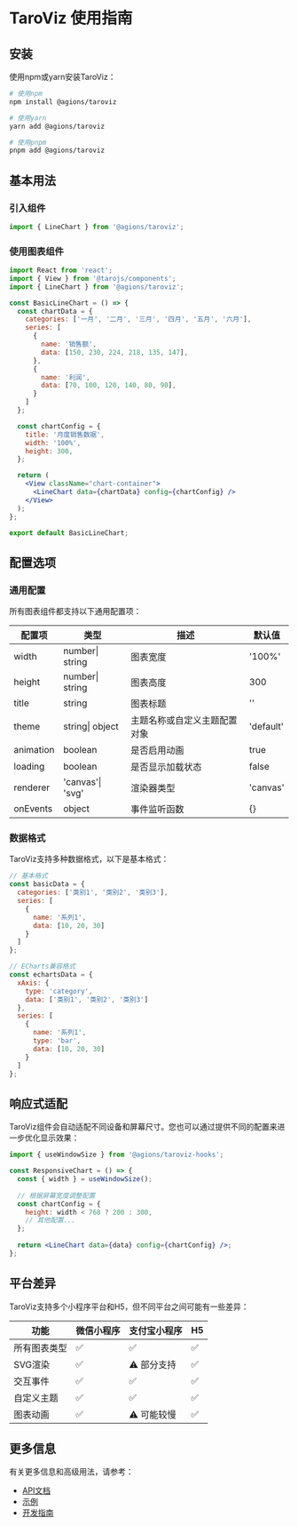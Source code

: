 # TaroViz 使用指南

## 安装

使用npm或yarn安装TaroViz：

```bash
# 使用npm
npm install @agions/taroviz

# 使用yarn
yarn add @agions/taroviz

# 使用pnpm
pnpm add @agions/taroviz
```

## 基本用法

### 引入组件

```jsx
import { LineChart } from '@agions/taroviz';
```

### 使用图表组件

```jsx
import React from 'react';
import { View } from '@tarojs/components';
import { LineChart } from '@agions/taroviz';

const BasicLineChart = () => {
  const chartData = {
    categories: ['一月', '二月', '三月', '四月', '五月', '六月'],
    series: [
      {
        name: '销售额',
        data: [150, 230, 224, 218, 135, 147],
      },
      {
        name: '利润',
        data: [70, 100, 120, 140, 80, 90],
      }
    ]
  };

  const chartConfig = {
    title: '月度销售数据',
    width: '100%',
    height: 300,
  };

  return (
    <View className="chart-container">
      <LineChart data={chartData} config={chartConfig} />
    </View>
  );
};

export default BasicLineChart;
```

## 配置选项

### 通用配置

所有图表组件都支持以下通用配置项：

| 配置项    | 类型             | 描述                         | 默认值    |
| --------- | ---------------- | ---------------------------- | --------- |
| width     | number\| string  | 图表宽度                     | '100%'    |
| height    | number\| string  | 图表高度                     | 300       |
| title     | string           | 图表标题                     | ''        |
| theme     | string\| object  | 主题名称或自定义主题配置对象 | 'default' |
| animation | boolean          | 是否启用动画                 | true      |
| loading   | boolean          | 是否显示加载状态             | false     |
| renderer  | 'canvas'\| 'svg' | 渲染器类型                   | 'canvas'  |
| onEvents  | object           | 事件监听函数                 | {}        |

### 数据格式

TaroViz支持多种数据格式，以下是基本格式：

```js
// 基本格式
const basicData = {
  categories: ['类别1', '类别2', '类别3'],
  series: [
    {
      name: '系列1',
      data: [10, 20, 30]
    }
  ]
};

// ECharts兼容格式
const echartsData = {
  xAxis: {
    type: 'category',
    data: ['类别1', '类别2', '类别3']
  },
  series: [
    {
      name: '系列1',
      type: 'bar',
      data: [10, 20, 30]
    }
  ]
};
```

## 响应式适配

TaroViz组件会自动适配不同设备和屏幕尺寸。您也可以通过提供不同的配置来进一步优化显示效果：

```jsx
import { useWindowSize } from '@agions/taroviz-hooks';

const ResponsiveChart = () => {
  const { width } = useWindowSize();
  
  // 根据屏幕宽度调整配置
  const chartConfig = {
    height: width < 768 ? 200 : 300,
    // 其他配置...
  };
  
  return <LineChart data={data} config={chartConfig} />;
};
```

## 平台差异

TaroViz支持多个小程序平台和H5，但不同平台之间可能有一些差异：

| 功能         | 微信小程序 | 支付宝小程序  | H5 |
| ------------ | ---------- | ------------- | -- |
| 所有图表类型 | ✅         | ✅            | ✅ |
| SVG渲染      | ✅         | ⚠️ 部分支持 | ✅ |
| 交互事件     | ✅         | ✅            | ✅ |
| 自定义主题   | ✅         | ✅            | ✅ |
| 图表动画     | ✅         | ⚠️ 可能较慢 | ✅ |

## 更多信息

有关更多信息和高级用法，请参考：

- [API文档](./API.md)
- [示例](./EXAMPLES.md)
- [开发指南](./DEVELOPMENT.md)
